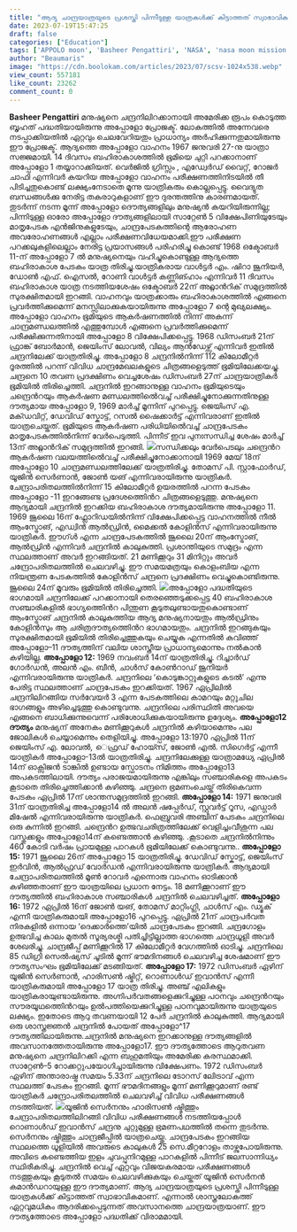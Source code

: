 ```yaml
---
title: "ആദ്യ ചാന്ദ്രയാത്രയുടെ പ്രശസ്തി പിന്നീടുള്ള യാത്രകൾക്ക് കിട്ടാത്തത് സ്വാഭാവികമാണ്"
date: 2023-07-19T15:47:25
draft: false
categories: ["Education"]
tags: ['APPOLO moon', 'Basheer Pengattiri', 'NASA', 'nasa moon mission']
author: "Beaumaris"
image: "https://cdn.boolokam.com/articles/2023/07/scsv-1024x538.webp"
view_count: 557181
like_count: 23262
comment_count: 0
---
```


**Basheer Pengattiri** മനുഷ്യനെ ചന്ദ്രനിലിറക്കാനായി അമേരിക്ക രൂപം കൊടുത്ത ബൃഹത് പദ്ധതിയായിരുന്നു അപ്പോളോ പ്രോജക്ട്. ലോകത്തിൽ അന്നേവരെ നടപ്പാക്കിയതിൽ ഏറ്റവും ചെലവേറിയതും പ്രാധാന്യം അർഹിക്കുന്നതുമായിരുന്നു ഈ പ്രോജക്ട്. ആദ്യത്തെ അപ്പോളോ വാഹനം 1967 ജനുവരി 27-നു യാത്രാ സജ്ജമായി. 14 ദിവസം ബഹിരാകാശത്തിൽ ഭൂമിയെ ചുറ്റി പറക്കാനാണ് അപ്പോളോ 1 തയ്യാറാക്കിയത്. വെർജിൽ ഗ്രിസ്സം , എഡ്വേർഡ് വൈറ്റ്, റോജർ ചാഫി എന്നിവർ കയറിയ അപ്പോളോ വാഹനം പരീക്ഷണത്തിനിടയിൽ തീ പിടിച്ചതുകൊണ്ട് ലക്ഷ്യംനേടാതെ മൂന്നു യാത്രികരും കൊല്ലപ്പെട്ടു. വൈദ്യുത ബന്ധങ്ങൾക്കു നേരിട്ട തകരാറുകളാണ് ഈ ദുരന്തത്തിനു കാരണമായത്. [](https://cdn.boolokam.com/articles/2023/07/scsv.webp)തുടർന്ന് നടന്ന മൂന്ന് അപ്പോളോ ദൌത്യങ്ങളിലും മനുഷ്യൻ കയറിയിരുന്നില്ല; പിന്നിടുള്ള ഓരോ അപ്പോളോ ദൗത്യങ്ങളിലായി സാറ്റേൺ 5 വിക്ഷേപിണിയുടേയും മാതൃപേടക എൻജിനുകളുടേയും, ചാന്ദ്രപേടകത്തിന്റെ ആരോഹണ അവരോഹണങ്ങൾ എല്ലാം പരീക്ഷണവിധേയമാക്കി.ഈ പരീക്ഷണ പറക്കലുകളിലെല്ലാം നേരിട്ട പ്രയാസങ്ങൾ പരിഹരിച്ചു കൊണ്ട് 1968 ഒക്ടോബർ 11-ന് അപ്പോളോ 7 ൽ മനുഷ്യനെയും വഹിച്ചുകൊണ്ടുള്ള ആദ്യത്തെ ബഹിരാകാശ പേടകം യാത്ര തിരിച്ചു.യാത്രികരായ വാൾട്ടർ എം. ഷിറാ ജൂനിയർ, ഡോൺ എഫ്. ഐസൽ, റോണി വാൾട്ടർ കണ്ണിങ്ഹാം എന്നിവർ 11 ദിവസം ബഹിരാകാശ യാത്ര നടത്തിയശേഷം ഒക്ടോബർ 22ന് അറ്റ്ലാൻറിക് സമുദ്രത്തിൽ സുരക്ഷിതമായി ഇറങ്ങി. വാഹനവും യാത്രക്കാരും ബഹിരാകാശത്തിൽ എങ്ങനെ പ്രവർത്തിക്കുമെന്ന് മനസ്സിലാക്കുകയായിരുന്നു അപ്പോളോ 7 ന്റെ മുഖ്യലക്ഷ്യം. അപ്പോളോ വാഹനം ഭൂമിയുടെ ആകർഷണത്തിൽ നിന്ന് അകന്ന് ചാന്ദ്രമണ്ഡലത്തിൽ എത്തുമ്പോൾ എങ്ങനെ പ്രവർത്തിക്കുമെന്ന് പരീക്ഷിക്കുന്നതിനായി അപ്പോളോ 8 വിക്ഷേപിക്കപ്പെട്ടു. 1968 ഡിസംബർ 21ന് ഫ്രാങ്ക് ബോർമാൻ, ജെയിംസ് ലോവൽ, വില്യം ആൻഡേഴ്സ് എന്നിവർ ഇതിൽ ചന്ദ്രനിലേക്ക് യാത്രതിരിച്ചു. അപ്പോളോ 8 ചന്ദ്രനിൽനിന്ന് 112 കിലോമീറ്റർ ദൂരത്തിൽ പറന്ന് വിവിധ ചാന്ദ്രമേഖലകളുടെ ചിത്രങ്ങളെടുത്ത് ഭൂമിയിലേക്കയച്ചു. ചന്ദ്രനെ 10 തവണ പ്രദക്ഷിണം വെച്ചശേഷം ഡിസംബർ 27ന് ചാന്ദ്രയാത്രികർ ഭൂമിയിൽ തിരിച്ചെത്തി. ചന്ദ്രനിൽ ഇറങ്ങാനുള്ള വാഹനം ഭൂമിയുടെയും ചന്ദ്രെൻറയും ആകർഷണ മണ്ഡലത്തിൽെവച്ച് പരീക്ഷിച്ചുനോക്കുന്നതിനുള്ള ദൗത്യമായ അപ്പോളോ 9, 1969 മാർച്ച് മൂന്നിന് പുറപ്പെട്ടു. ജെയിംസ് എ. മക്ഡവിറ്റ്, ഡേവിഡ് സ്കോട്ട്, റസൽ ഷൈക്കാർട്ട് എന്നിവരാണ് ഇതിൽ യാത്രചെയ്തത്. ഭൂമിയുടെ ആകർഷണ പരിധിയിൽെവച്ച് ചാന്ദ്രപേടകം മാതൃപേടകത്തിൽനിന്ന് വേർപെടുത്തി. പിന്നീട് ഇവ പുനഃസന്ധിച്ച ശേഷം മാർച്ച് 13ന് അറ്റ്ലാൻറിക് സമുദ്രത്തിൽ ഇറങ്ങി. [![](https://cdn.boolokam.com/articles/2023/07/cavvv.webp)](https://cdn.boolokam.com/articles/2023/07/cavvv.webp)സന്ധിക്കലും വേർപെടലും ചന്ദ്രെൻറ ആകർഷണ വലയത്തിൽെവച്ച് പരീക്ഷിച്ചുനോക്കാനായി 1969 മേയ് 18ന് അപ്പോളോ 10 ചാന്ദ്രമണ്ഡലത്തിലേക്ക് യാത്രതിരിച്ചു. തോമസ് പി. സ്റ്റാഫോർഡ്, യൂജിൻ സെർണാൻ, ജോൺ യങ് എന്നിവരായിരുന്നു യാത്രികർ. ചേന്ദ്രാപരിതലത്തിൽനിന്ന് 15 കിലോമീറ്റർ ഉയരത്തിൽ പറന്ന പേടകം അപ്പോളോ -11 ഇറങ്ങേണ്ട പ്രദേശത്തിെൻറ ചിത്രങ്ങളെടുത്തു. മനുഷ്യനെ ആദ്യമായി ചന്ദ്രനിൽ ഇറക്കിയ ബഹിരാകാശ ദൗത്യമായിരുന്നു അപ്പോളോ 11. 1969 ജൂലൈ 16ന് ഫ്ലോറിഡയിൽനിന്ന് വിക്ഷേപിക്കപ്പെട്ട വാഹനത്തിൽ നീൽ ആംസ്ട്രോങ്, എഡ്വിൻ ആൽഡ്രിൻ, മൈക്കൽ കോളിൻസ് എന്നിവരായിരുന്നു യാത്രികർ. ഈഗ്ൾ എന്ന ചാന്ദ്രപേടകത്തിൽ ജൂലൈ 20ന് ആംസ്ട്രോങ്, ആൽഡ്രിൻ എന്നിവർ ചന്ദ്രനിൽ കാലുകുത്തി. പ്രശാന്തിയുടെ സമുദ്രം എന്ന സ്ഥലത്താണ് അവർ ഇറങ്ങിയത്. 21 മണിക്കൂറും 31 മിനിറ്റും അവർ ചന്ദ്രോപരിതലത്തിൽ ചെലവഴിച്ചു. ഈ സമയമത്രയും കൊളംബിയ എന്ന നിയന്ത്രണ പേടകത്തിൽ കോളിൻസ് ചന്ദ്രനെ പ്രദക്ഷിണം വെച്ചുകൊണ്ടിരുന്നു. ജൂലൈ 24ന് മൂവരും ഭൂമിയിൽ തിരിച്ചെത്തി. [![](https://cdn.boolokam.com/articles/2023/07/11-1024x773.webp)](https://cdn.boolokam.com/articles/2023/07/11.webp)അപ്പോളോ പദ്ധതിയുടെ ഭാഗമായി ചന്ദ്രനിലേക്ക് പറക്കാനായി തെരഞ്ഞെടുക്കപ്പെട്ട 40 ബഹിരാകാശ സഞ്ചാരികളിൽ ഭാഗ്യത്തിെൻറ പിന്തുണ കൂടുതലുണ്ടായതുകൊണ്ടാണ് ആംസ്ട്രോങ് ചന്ദ്രനിൽ കാലുകുത്തിയ ആദ്യ മനുഷ്യനായതും ആൽഡ്രിനും കോളിൻസും ആ ചരിത്രദൗത്യത്തിെൻറ ഭാഗമായതും. ചന്ദ്രനിൽ ഇറങ്ങുകയും സുരക്ഷിതമായി ഭൂമിയിൽ തിരിച്ചെത്തുകയും ചെയ്യുക എന്നതിൽ കവിഞ്ഞ് അപ്പോളോ–11 ദൗത്യത്തിന് വലിയ ശാസ്ത്രീയ പ്രാധാന്യമൊന്നും നൽകാൻ കഴിയില്ല. **അപ്പോളോ 12:** 1969 നവംബർ 14ന് യാത്രതിരിച്ചു. റിച്ചാർഡ് ഗോർഡൻ, അലൻ എം. ബീൻ, ചാൾസ് കോൺറാഡ് ജൂനിയർ എന്നിവരായിരുന്നു യാത്രികർ. ചന്ദ്രനിലെ ‘കൊടുങ്കാറ്റുകളുടെ കടൽ’ എന്നു പേരിട്ട സ്ഥലത്താണ് ചാന്ദ്രപേടകം ഇറക്കിയത്. 1967 ഏപ്രിലിൽ ചന്ദ്രനിലിറങ്ങിയ സർവേയർ 3 എന്ന പേടകത്തിലെ കാമറയും മറ്റുചില ഭാഗങ്ങളും അഴിച്ചെടുത്തു കൊണ്ടുവന്നു. ചന്ദ്രനിലെ പരിസ്ഥിതി അവയെ എങ്ങനെ ബാധിക്കുന്നുവെന്ന് പരിശോധിക്കുകയായിരുന്നു ഉദ്ദേശ്യം. **അപ്പോളോ12 ദൗത്യം** മനുഷ്യന് അനേകം മണിക്കൂറുകൾ ചന്ദ്രനിൽ കഴിയാമെന്നും പല ജോലികൾ ചെയ്യാമെന്നും തെളിയിച്ചു. അപ്പോളോ 13:1970 ഏപ്രിൽ 11ന് ജെയിംസ് എ. ലോവൽ, െഫ്രഡ് ഹോയ്സ്, ജോൺ എൽ. സിഗെർട്ട് എന്നീ യാത്രികർ അപ്പോളോ-13ൽ യാത്രതിരിച്ചു. ചന്ദ്രനിലേക്കുള്ള യാത്രാമധ്യേ ഏപ്രിൽ 14ന് ഓക്സിജൻ ടാങ്കിൽ ഉണ്ടായ സ്ഫോടനം നിമിത്തം അപ്പോളോ13 അപകടത്തിലായി. ദൗത്യം പരാജയമായിരുന്നു എങ്കിലും സഞ്ചാരികളെ അപകടം കൂടാതെ തിരിച്ചെത്തിക്കാൻ കഴിഞ്ഞു. ചന്ദ്രനെ ഭ്രമണംചെയ്ത് തിരികെവന്ന പേടകം ഏപ്രിൽ 17ന് ശാന്തസമുദ്രത്തിൽ ഇറങ്ങി. **അപ്പോളോ 14:** 1971 ജനുവരി 31ന് യാത്രതിരിച്ച അപ്പോളോ14 ൽ അലൻ ഷപ്പേർഡ്, സ്റ്റുവർട്ട് റൂസ, എഡ്ഗാർ മിഷേൽ എന്നിവരായിരുന്നു യാത്രികർ. ഫെബ്രുവരി അഞ്ചിന് പേടകം ചന്ദ്രനിലെ ഒരു കുന്നിൽ ഇറങ്ങി. ചന്ദ്രെൻറ ഉത്ഭവചരിത്രത്തിലേക്ക് വെളിച്ചംവീശുന്ന പല വസ്തുക്കളും അപ്പോളോ14ന് കണ്ടെത്താൻ കഴിഞ്ഞു. .കൂടാതെ ചന്ദ്രനിൽനിന്നും 460 കോടി വർഷം പ്രായമുള്ള പാറകൾ ഭൂമിയിലേക്ക് കൊണ്ടുവന്നു.. **അപ്പോളോ 15:** 1971 ജൂലൈ 26ന് അപ്പോളോ 15 യാത്രതിരിച്ചു. ഡേവിഡ് സ്കോട്ട്, ജെയിംസ് ഇർവിൻ, ആൽഫ്രഡ് വോർഡൻ എന്നിവരായിരുന്നു യാത്രികർ. ആദ്യമായി ചേന്ദ്രാപരിതലത്തിൽ മൂൺ റോവർ എന്നൊരു വാഹനം ഓടിക്കാൻ കഴിഞ്ഞതാണ് ഈ യാത്രയിലെ പ്രധാന നേട്ടം. 18 മണിക്കൂറാണ് ഈ ദൗത്യത്തിൽ ബഹിരാകാശ സഞ്ചാരികൾ ചന്ദ്രനിൽ ചെലവഴിച്ചത്. **അപ്പോളോ 16:** 1972 ഏപ്രിൽ 16ന് ജോൺ യങ്, തോമസ് മാറ്റിംഗ്ലി, ചാൾസ് എം. ഡ്യൂക് എന്നീ യാത്രികരുമായി അപ്പോളോ16 പുറപ്പെട്ടു. ഏപ്രിൽ 21ന് ചാന്ദ്രപർവത നിരകളിൽ ഒന്നായ ‘ദെക്കാർത്തെ’യിൽ ചാന്ദ്രപേടകം ഇറങ്ങി. ചന്ദ്രഗോളം ഉത്ഭവിച്ച കാലം മുതൽ സൂര്യരശ്മി പതിച്ചിട്ടില്ലാത്ത ഭാഗത്തെ ചാന്ദ്രധൂളി അവർ ശേഖരിച്ചു. ചാന്ദ്രജീപ്പ് മണിക്കൂറിൽ 17 കിലോമീറ്റർ വേഗത്തിൽ ഓടിച്ചു. ചന്ദ്രനിലെ 85 ഡിഗ്രി സെൽഷ്യസ് ചൂടിൽ മൂന്ന് ഭൗമദിനങ്ങൾ ചെലവഴിച്ച ശേഷമാണ് ഈ ദൗത്യസംഘം ഭൂമിയിലേക്ക് മടങ്ങിയത്. **അപ്പോളോ 17:** 1972 ഡിസംബർ ഏഴിന് യൂജിൻ സെർണാൻ, ഹാരിസൺ ഷ്മിറ്റ്, റൊണാൾഡ് ഇവാൻസ് എന്നീ യാത്രികരുമായി അപ്പോളോ 17 യാത്ര തിരിച്ചു. അഞ്ച് എലികളും യാത്രികരായുണ്ടായിരുന്നു. അഗ്നിപർവതങ്ങളെക്കുറിച്ചുള്ള പഠനവും ചന്ദ്രെൻറയും സൗരയൂഥത്തിെൻറയും ഉൽപത്തിയെക്കുറിച്ചുള്ള പഠനവുമായിരുന്നു യാത്രയുടെ ലക്ഷ്യം. ഇതോടെ ആറു തവണയായി 12 പേർ ചന്ദ്രനിൽ കാലുകുത്തി. ആദ്യമായി ഒരു ശാസ്ത്രജ്ഞൻ ചന്ദ്രനിൽ പോയത് അപ്പോളോ^17 ദൗത്യത്തിലായിരുന്നു.ചന്ദ്രനിൽ മനുഷ്യനെ ഇറക്കാനുള്ള ദൗത്യങ്ങളിൽ അവസാനത്തേതായിരുന്നു അപ്പോളോ17. ഈ ദൗത്യത്തോടെ ആറുതവണ മനുഷ്യനെ ചന്ദ്രനിലിറക്കി എന്ന ബഹുമതിയും അമേരിക്ക കരസ്ഥമാക്കി. സാറ്റേൺ–5 റോക്കറ്റുപയോഗിച്ചായിരുന്നു വിക്ഷേപണം. 1972 ഡിസംബർ ഏഴിന് അന്താരാഷ്ട്ര സമയം 5.33ന് ചന്ദ്രനിലെ ടോറസ് ലിേട്രാവ് എന്ന സ്ഥലത്ത് പേടകം ഇറങ്ങി. മൂന്ന് ഭൗമദിനങ്ങളും മൂന്ന് മണിക്കൂറുമാണ് രണ്ട് യാത്രികർ ചന്ദ്രോപരിതലത്തിൽ ചെലവഴിച്ച് വിവിധ പരീക്ഷണങ്ങൾ നടത്തിയത്. [![](https://cdn.boolokam.com/articles/2023/07/apollo1.webp)](https://cdn.boolokam.com/articles/2023/07/apollo1.webp)യൂജിൻ സെർനനും ഹാരിസൺ ഷ്മിത്തും ചേന്ദ്രാപരിതലത്തിലിറങ്ങി വിവിധ പരീക്ഷണങ്ങൾ നടത്തിയപ്പോൾ റൊണാൾഡ് ഇവാൻസ് ചന്ദ്രനു ചുറ്റുമുള്ള ഭ്രമണപഥത്തിൽ തന്നെ തുടർന്നു. സെർനനും ഷ്മിത്തും ചാന്ദ്രജീപ്പിൽ യാത്രചെയ്തു. ചാന്ദ്രപേടകം ഇറങ്ങിയ സ്ഥലത്തെ ധൂളിയിൽ അവരുടെ കാലുകൾ 25 സെ.മീറ്ററോളം താഴ്ന്നുപോയിരുന്നു. അവിടെ കണ്ടെത്തിയ ഇളം ചുവപ്പുനിറമുള്ള പാറകളിൽ പിന്നീട് ജലസാന്നിധ്യം സ്ഥിരീകരിച്ചു. ചന്ദ്രനിൽ വെച്ച് ഏറ്റവും വിജയകരമായ പരീക്ഷണങ്ങൾ നടത്തുകയും കൂടുതൽ സമയം ചെലവഴിക്കുകയും ചെയ്തത് യൂജിൻ സെർനൻ കമാൻഡറായുള്ള ഈ ദൗത്യമാണ്. ആദ്യ ചാന്ദ്രയാത്രയുടെ പ്രശസ്തി പിന്നീടുള്ള യാത്രകൾക്ക് കിട്ടാത്തത് സ്വാഭാവികമാണ്. എന്നാൽ ശാസ്ത്രലോകത്ത് ഏറ്റവുമധികം ആദരിക്കപ്പെടുന്നത് അവസാനത്തെ ചാന്ദ്രയാത്രയാണ്. ഈ ദൗത്യത്തോടെ അപ്പോളോ പദ്ധതിക്ക് വിരാമമായി. 
